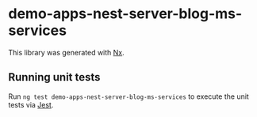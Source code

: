 # demo-apps-nest-server-blog-ms-services

This library was generated with [Nx](https://nx.dev).

## Running unit tests

Run `ng test demo-apps-nest-server-blog-ms-services` to execute the unit tests via [Jest](https://jestjs.io).
